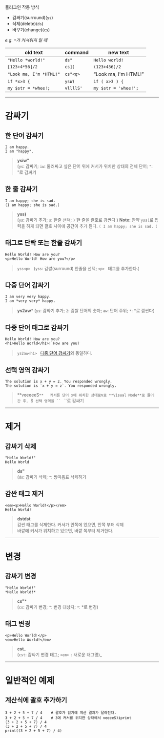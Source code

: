 플러그인 작동 방식
- 감싸기(surround)(`ys`)
- 삭제(delete)(`ds`)
- 바꾸기(change)(`cs`)

_e.g. `*`가 커서위치 일 때_

| old text                | command   | new text                  |
| ----------------------- | --------- | ------------------------- |
| `"Hello *world!"`       | `ds"`     | `Hello world!`              |
| `[123+4*56]/2`          | `cs])`    | `(123+456)/2`             |
| `"Look ma, I'm *HTML!"` | `cs"<q>`  | <q>Look ma, I'm HTML!</q> |
| `if *x>3 {`             | `ysW(`    | `if ( x>3 ) {`            |
| `my $str = *whee!;`     | `vllllS'` | `my $str = 'whee!';`      |


---
# 감싸기
## 한 단어 감싸기

```
I am happy.
I am "happy".
```

> **ysiw"**  
> (`ys`: 감싸기; `iw`: 둘러싸고 싶은 단어 위에 커서가 위치한 상태의 전체 단어; `"`: "로 감싸기

## 한 줄 감싸기
```
I am happy; she is sad.
(I am happy; she is sad.)
```

> **yss)**  
> (`ys`: 감싸기 추가; `s`: 한줄 선택; `)` 한 줄을 괄호로 감싼다 )
> **Note**: 만약 `yss(`로 입력을 하게 되면 괄호 사이에 공간이 추가 된다. `( I am happy; she is sad. )`

## 태그로 단락 또는 한줄 감싸기
```
Hello World! How are you?
<p>Hello World! How are you?</p>
```
> `yss<p> `
> (`yss`: 감쌀(surround) 한줄을 선택; `<p> ` 태그를 추가한다.)

## 다중 단어 감싸기

```
I am very very happy.
I am *very very* happy.
```

> **ys2aw***
> (`ys`: 감싸기 추가; `2`: 감쌀 단어의 숫자; `aw`: 단어 주위; `*`: *로 깜싼다)

## 다중 단어 태그로 감싸기

```
Hello World! How are you?
<h1>Hello World</h1>! How are you?
```

> `ys2aw<h1> `
> [다중 단어 감싸기](https://forteleaf.tistory.com/entry/VIM-Surroundvim-%EC%82%AC%EC%9A%A9%ED%95%98%EA%B8%B0#%EB%8B%A4%EC%A4%91-%EB%8B%A8%EC%96%B4-%EA%B0%90%EC%8B%B8%EA%B8%B0)와 동일하다.

## 선택 영역 감싸기

```
The solution is x + y = z. You responded wrongly.
The solution is `x + y = z`. You responded wrongly.
```

> **veeeeeS`**  
> 커서를 단어 x에 위치한 상태로`v`로 **Visual Mode**로 들어 간 후, `S` 선택 영역을 `` ` ``로 감싸기
---
# 제거
## 감싸기 삭제

```
"Hello World!"
Hello World
```

> **ds"**  
> (`ds`: 감싸기 삭제; `"`: 쌍따옴표 삭제하기

## 감싼 태그 제거

```
<em><p>Hello World!</p></em>
Hello World!
```

> **dstdst**  
> 감싼 태그를 삭제한다. 커서가 안쪽에 있으면, 안쪽 부터 삭제  
> 바깥에 커서가 위치하고 있으면, 바깥 쪽부터 제거한다.
---
# 변경

## 감싸기 변경

```
"Hello World!"
*Hello World!*
```

> **cs"***  
> (`cs`: 감싸기 변경; `"`: 변경 대상자; `*`: *로 변경)

## 태그 변경

```
<p>Hello World!</p>
<em>Hello World!</em>
```

> **cst**_  
> (`cst`: 감싸기 변경 태그; `<em> `: 새로운 태그명)_

---
# 일반적인 예제
## 계산식에 괄호 추가하기

```
3 + 2 + 5 + 7 / 4    # 괄호가 없기에 계산 결과가 달라진다.
3 + 2 + 5 + 7 / 4    # 3에 커서를 위치한 상태에서 veeeeS)iprint
(3 + 2 + 5 + 7) / 4
(3 + 2 + 5 + 7) / 4
print((3 + 2 + 5 + 7) / 4)
```
